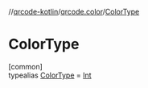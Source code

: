 //[qrcode-kotlin](../../../index.md)/[qrcode.color](../index.md)/[ColorType](index.md)

# ColorType

[common]\
typealias [ColorType](index.md) = [Int](https://kotlinlang.org/api/latest/jvm/stdlib/kotlin-stdlib/kotlin/-int/index.html)
